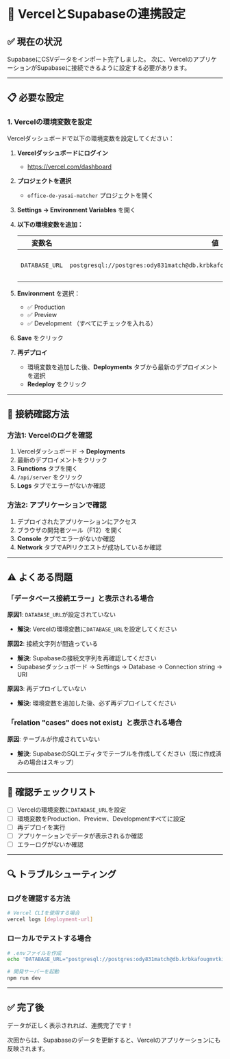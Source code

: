 # 🔗 VercelとSupabaseの連携設定

## ✅ 現在の状況

SupabaseにCSVデータをインポート完了しました。
次に、VercelのアプリケーションがSupabaseに接続できるように設定する必要があります。

---

## 📋 必要な設定

### 1. Vercelの環境変数を設定

Vercelダッシュボードで以下の環境変数を設定してください：

1. **Vercelダッシュボードにログイン**
   - https://vercel.com/dashboard

2. **プロジェクトを選択**
   - `office-de-yasai-matcher` プロジェクトを開く

3. **Settings → Environment Variables** を開く

4. **以下の環境変数を追加：**

   | 変数名 | 値 | 説明 |
   |--------|-----|------|
   | `DATABASE_URL` | `postgresql://postgres:ody831match@db.krbkafougmvtkitsqxvt.supabase.co:5432/postgres` | Supabaseの接続文字列 |

5. **Environment** を選択：
   - ✅ Production
   - ✅ Preview
   - ✅ Development
   （すべてにチェックを入れる）

6. **Save** をクリック

7. **再デプロイ**
   - 環境変数を追加した後、**Deployments** タブから最新のデプロイメントを選択
   - **Redeploy** をクリック

---

## 🧪 接続確認方法

### 方法1: Vercelのログを確認

1. Vercelダッシュボード → **Deployments**
2. 最新のデプロイメントをクリック
3. **Functions** タブを開く
4. `/api/server` をクリック
5. **Logs** タブでエラーがないか確認

### 方法2: アプリケーションで確認

1. デプロイされたアプリケーションにアクセス
2. ブラウザの開発者ツール（F12）を開く
3. **Console** タブでエラーがないか確認
4. **Network** タブでAPIリクエストが成功しているか確認

---

## ⚠️ よくある問題

### 「データベース接続エラー」と表示される場合

**原因1**: `DATABASE_URL`が設定されていない
- **解決**: Vercelの環境変数に`DATABASE_URL`を設定してください

**原因2**: 接続文字列が間違っている
- **解決**: Supabaseの接続文字列を再確認してください
- Supabaseダッシュボード → Settings → Database → Connection string → URI

**原因3**: 再デプロイしていない
- **解決**: 環境変数を追加した後、必ず再デプロイしてください

### 「relation "cases" does not exist」と表示される場合

**原因**: テーブルが作成されていない
- **解決**: SupabaseのSQLエディタでテーブルを作成してください（既に作成済みの場合はスキップ）

---

## 📝 確認チェックリスト

- [ ] Vercelの環境変数に`DATABASE_URL`を設定
- [ ] 環境変数をProduction、Preview、Developmentすべてに設定
- [ ] 再デプロイを実行
- [ ] アプリケーションでデータが表示されるか確認
- [ ] エラーログがないか確認

---

## 🔍 トラブルシューティング

### ログを確認する方法

```bash
# Vercel CLIを使用する場合
vercel logs [deployment-url]
```

### ローカルでテストする場合

```bash
# .envファイルを作成
echo 'DATABASE_URL="postgresql://postgres:ody831match@db.krbkafougmvtkitsqxvt.supabase.co:5432/postgres"' > .env

# 開発サーバーを起動
npm run dev
```

---

## ✅ 完了後

データが正しく表示されれば、連携完了です！

次回からは、Supabaseのデータを更新すると、Vercelのアプリケーションにも反映されます。

